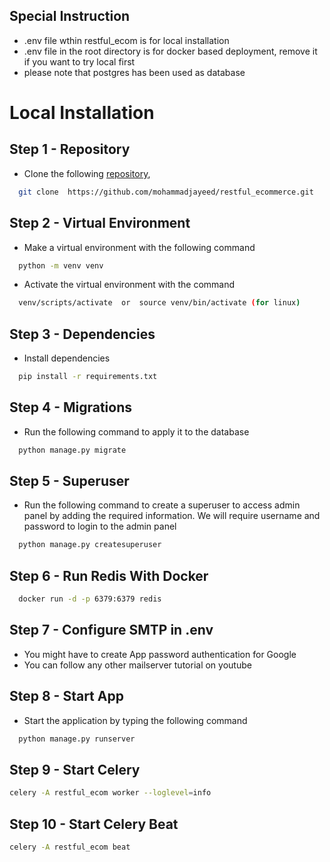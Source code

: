 ## Special Instruction
- .env file wthin restful_ecom is for local installation
- .env file in the root directory is for docker based deployment, remove it if you want to try local first
-  please note that postgres has been used as database



# Local Installation


## Step 1 - Repository
- Clone the following [repository](https://github.com/mohammadjayeed/restful_ecommerce.git),
```bash
  git clone  https://github.com/mohammadjayeed/restful_ecommerce.git
```
## Step 2 - Virtual Environment
- Make a virtual environment with the following command
```bash
  python -m venv venv
```
-  Activate the virtual environment with the command
```bash
  venv/scripts/activate  or  source venv/bin/activate (for linux)
```
## Step 3 - Dependencies
- Install dependencies
```bash
  pip install -r requirements.txt
```
## Step 4 - Migrations
- Run the following command to apply it to the database
```bash
  python manage.py migrate
```
## Step 5 - Superuser
- Run the following command to create a superuser to access admin panel by adding the required information. We will require username and password to login to the admin panel
```bash
  python manage.py createsuperuser
```

## Step 6 - Run Redis With Docker
```bash
  docker run -d -p 6379:6379 redis
```

## Step 7 - Configure SMTP in .env
- You might have to create App password authentication for Google
- You can follow any other mailserver tutorial on youtube

## Step 8 - Start App
- Start the application by typing the following command
```bash
  python manage.py runserver
```

## Step 9 - Start Celery
```bash
celery -A restful_ecom worker --loglevel=info
```

## Step 10 - Start Celery Beat
```bash
celery -A restful_ecom beat
```
